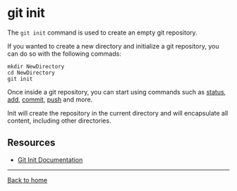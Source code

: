 # git init

The `git init` command is used to create an empty git repository.

If you wanted to create a new directory and initialize a git repository, you can do so with the following commads:
```
mkdir NewDirectory
cd NewDirectory
git init
```

Once inside a git repository, you can start using commands such as
[status](./Status.md),
[add](./Add.md),
[commit](./Commit.md),
[push](./Push.md)
and more.

Init will create the repository in the current directory and will encapsulate all content, including other directories.

## Resources

- [Git Init Documentation](https://git-scm.com/docs/git-init)
---

[Back to home](../README.md)

